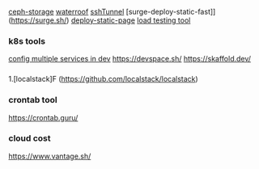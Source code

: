 [ceph-storage](https://ceph.io/ceph-storage/)
[waterroof](http://www.hanynet.com/waterroof/)
[sshTunnel](https://www.tynsoe.org/v2/stm/documentation/)
[surge-deploy-static-fast]](https://surge.sh/)
[deploy-static-page](https://www.netlify.com/pricing/)
[load testing tool](https://locust.io/)


### k8s tools
[config multiple services in dev](https://tilt.dev/)
https://devspace.sh/
https://skaffold.dev/


###
1.[localstack]F (https://github.com/localstack/localstack)


### crontab tool
https://crontab.guru/


### cloud cost
https://www.vantage.sh/
